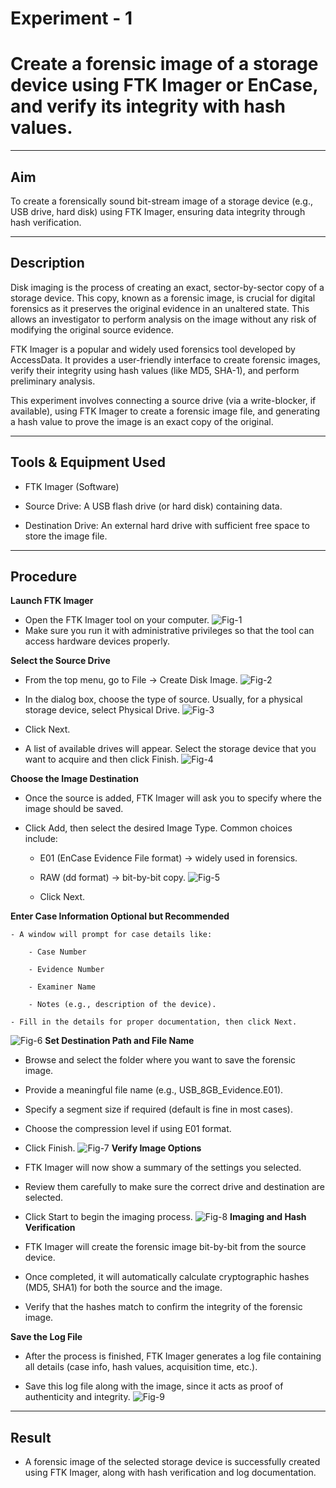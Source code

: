 # Experiment - 1
# Create a forensic image of a storage device using FTK Imager or EnCase, and verify its integrity with hash values.

---

## Aim
To create a forensically sound bit-stream image of a storage device (e.g., USB drive, hard disk) using FTK Imager, ensuring data integrity through hash verification.

---

## Description
Disk imaging is the process of creating an exact, sector-by-sector copy of a storage device. This copy, known as a forensic image, is crucial for digital forensics as it preserves the original evidence in an unaltered state. This allows an investigator to perform analysis on the image without any risk of modifying the original source evidence.

FTK Imager is a popular and widely used forensics tool developed by AccessData. It provides a user-friendly interface to create forensic images, verify their integrity using hash values (like MD5, SHA-1), and perform preliminary analysis.

This experiment involves connecting a source drive (via a write-blocker, if available), using FTK Imager to create a forensic image file, and generating a hash value to prove the image is an exact copy of the original.

---

## Tools & Equipment Used
- FTK Imager (Software)

- Source Drive: A USB flash drive (or hard disk) containing data.

- Destination Drive: An external hard drive with sufficient free space to store the image file.

---

## Procedure
**Launch FTK Imager**

  - Open the FTK Imager tool on your computer.
![Fig-1](<Output Screenshot/Exp1/Exp1/Screenshot 2025-08-31 165800.png>)
  - Make sure you run it with administrative privileges so that the tool can access hardware devices properly.

**Select the Source Drive**

  - From the top menu, go to File → Create Disk Image.
![Fig-2](<Output Screenshot/Exp1/Screenshot (45).png>)
  - In the dialog box, choose the type of source. Usually, for a physical storage device, select Physical Drive.
![Fig-3](<Output Screenshot/Exp1/Screenshot (46).png>)
 - Click Next.

 - A list of available drives will appear. Select the storage device that you want to acquire and then click Finish.
![Fig-4](<Output Screenshot/Exp1/Screenshot (47).png>)

**Choose the Image Destination**

 - Once the source is added, FTK Imager will ask you to specify where the image should be saved.


 - Click Add, then select the desired Image Type. Common choices include:

    - E01 (EnCase Evidence File format) → widely used in forensics.

    - RAW (dd format) → bit-by-bit copy.
![Fig-5](<Output Screenshot/Exp1/Screenshot (48).png>)
   - Click Next.

**Enter Case Information Optional but Recommended**

    - A window will prompt for case details like:

        - Case Number

        - Evidence Number

        - Examiner Name

        - Notes (e.g., description of the device).

    - Fill in the details for proper documentation, then click Next.
![Fig-6](<Output Screenshot/Exp1/Screenshot (49).png>)
**Set Destination Path and File Name**

 - Browse and select the folder where you want to save the forensic image.

 - Provide a meaningful file name (e.g., USB_8GB_Evidence.E01).

 - Specify a segment size if required (default is fine in most cases).

 - Choose the compression level if using E01 format.

 - Click Finish.
![Fig-7](<Output Screenshot/Exp1/Screenshot (50).png>)
**Verify Image Options**

 - FTK Imager will now show a summary of the settings you selected.

 - Review them carefully to make sure the correct drive and destination are selected.

 - Click Start to begin the imaging process.
![Fig-8](<Output Screenshot/Exp1/Screenshot (55).png>)
**Imaging and Hash Verification**

 - FTK Imager will create the forensic image bit-by-bit from the source device.

 - Once completed, it will automatically calculate cryptographic hashes (MD5, SHA1) for both the source and the image.

 - Verify that the hashes match to confirm the integrity of the forensic image.

**Save the Log File**

 - After the process is finished, FTK Imager generates a log file containing all details (case info, hash values, acquisition time, etc.).

 - Save this log file along with the image, since it acts as proof of authenticity and integrity.
![Fig-9](<Output Screenshot/Exp1/Screenshot 2025-08-31 174812.png>)

---

## Result 
 - A forensic image of the selected storage device is successfully created using FTK Imager, along with hash verification and log documentation.